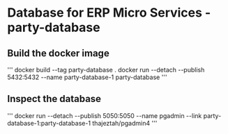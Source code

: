 # Database for ERP Micro Services - party-database

## Build the docker image
'''
docker build --tag party-database .
docker run --detach --publish 5432:5432 --name party-database-1 party-database
'''

## Inspect the database
'''
docker run --detach --publish 5050:5050 --name pgadmin --link party-database-1:party-database-1 thajeztah/pgadmin4
'''

